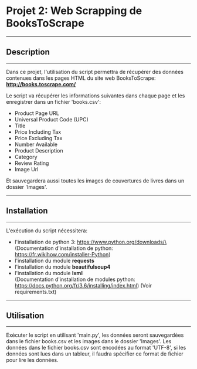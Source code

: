 # Projet 2: Web Scrapping de BooksToScrape
***
## Description
***
Dans ce projet, l'utilisation du script permettra de récupérer des données contenues dans les pages HTML du site web BooksToScrape:\
**http://books.toscrape.com/**

Le script va récupérer les informations suivantes dans chaque page et les enregistrer dans un fichier 'books.csv': 
* Product Page URL
* Universal Product Code (UPC)
* Title
* Price Including Tax
* Price Excluding Tax
* Number Available
* Product Description
* Category
* Review Rating
* Image Url

Et sauvegardera aussi toutes les images de couvertures de livres dans un dossier 'Images'.
***
## Installation
***
L'exécution du script nécessitera:
* l'installation de python 3: https://www.python.org/downloads/\
	(Documentation d'installation de python: https://fr.wikihow.com/installer-Python)
* l'installation du module **requests**
* l'installation du module **beautifulsoup4**
* l'installation du module **lxml**\
	(Documentation d'installation de modules python: https://docs.python.org/fr/3.6/installing/index.html)
	(Voir requirements.txt)

***
## Utilisation
***
Exécuter le script en utilisant 'main.py', les données seront sauvegardées dans le fichier books.csv et les images dans le dossier 'Images'.
Les données dans le fichier books.csv sont encodées au format 'UTF-8', si les données sont lues dans un tableur, il faudra spécifier ce format de fichier pour lire les données.


